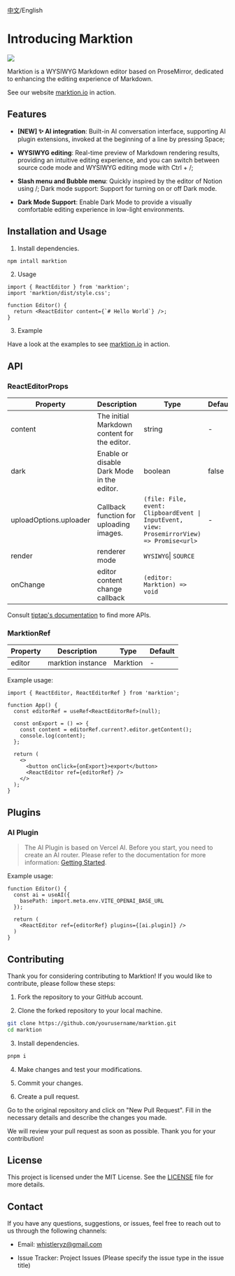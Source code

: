 [中文](https://github.com/microvoid/marktion/blob/main/README-zh_CN.md)/English

# Introducing Marktion

![](https://github.com/microvoid/marktion/blob/main/public/recorder.gif)

Marktion is a WYSIWYG Markdown editor based on ProseMirror, dedicated to enhancing the editing experience of Markdown.

See our website [marktion.io](https://marktion.io) in action.

## Features

- **\[NEW] ✨ AI integration**: Built-in AI conversation interface, supporting AI plugin extensions, invoked at the beginning of a line by pressing Space;

- **WYSIWYG editing**: Real-time preview of Markdown rendering results, providing an intuitive editing experience, and you can switch between source code mode and WYSIWYG editing mode with Ctrl + /;

- **Slash menu and Bubble menu**: Quickly inspired by the editor of Notion using /; Dark mode support: Support for turning on or off Dark mode.

- **Dark Mode Support**: Enable Dark Mode to provide a visually comfortable editing experience in low-light environments.

## Installation and Usage

1. Install dependencies.

```bash
npm intall marktion
```

2. Usage

```tsx
import { ReactEditor } from 'marktion';
import 'marktion/dist/style.css';

function Editor() {
  return <ReactEditor content={`# Hello World`} />;
}
```

3. Example

Have a look at the examples to see [marktion.io](https://marktion.io) in action.

## API

### ReactEditorProps

| **Property**           | **Description**                              | **Type**                                                                                   | Default |
| ---------------------- | -------------------------------------------- | ------------------------------------------------------------------------------------------ | ------- |
| content                | The initial Markdown content for the editor. | string                                                                                     | -       |
| dark                   | Enable or disable Dark Mode in the editor.   | boolean                                                                                    | false   |
| uploadOptions.uploader | Callback function for uploading images.      | `(file: File, event: ClipboardEvent \| InputEvent, view: ProsemirrorView) => Promise<url>` | -       |
| render                 | renderer mode                                | `WYSIWYG`\| `SOURCE`                                                                       |         |
| onChange               | editor content change callback               | `(editor: Marktion) => void`                                                               |         |

Consult [tiptap's documentation](https://tiptap.dev/installation/react) to find more APIs.

### MarktionRef

| **Property** | **Description**   | **Type** | Default |
| ------------ | ----------------- | -------- | ------- |
| editor       | marktion instance | Marktion | -       |

Example usage:

```tsx
import { ReactEditor, ReactEditorRef } from 'marktion';

function App() {
  const editorRef = useRef<ReactEditorRef>(null);

  const onExport = () => {
    const content = editorRef.current?.editor.getContent();
    console.log(content);
  };

  return (
    <>
      <button onClick={onExport}>export</button>
      <ReactEditor ref={editorRef} />
    </>
  );
}
```

## Plugins

### AI Plugin

> The AI Plugin is based on Vercel AI. Before you start, you need to create an AI router. Please refer to the documentation for more information: [Getting Started](https://sdk.vercel.ai/docs/getting-started).

Example usage:

```tsx
function Editor() {
  const ai = useAI({
    basePath: import.meta.env.VITE_OPENAI_BASE_URL
  });

  return (
    <ReactEditor ref={editorRef} plugins={[ai.plugin]} />
  )
}
```

## Contributing

Thank you for considering contributing to Marktion! If you would like to contribute, please follow these steps:

1. Fork the repository to your GitHub account.

2. Clone the forked repository to your local machine.

```bash
git clone https://github.com/yourusername/marktion.git
cd marktion
```

3. Install dependencies.

```bash
pnpm i
```

4. Make changes and test your modifications.

5. Commit your changes.

6. Create a pull request.

Go to the original repository and click on "New Pull Request". Fill in the necessary details and describe the changes you made.

We will review your pull request as soon as possible. Thank you for your contribution!

## License

This project is licensed under the MIT License. See the [LICENSE](https://github.com/microvoid/marktion/blob/main/LICENSE) file for more details.

## Contact

If you have any questions, suggestions, or issues, feel free to reach out to us through the following channels:

- Email: <whistleryz@gmail.com>

- Issue Tracker: Project Issues (Please specify the issue type in the issue title)